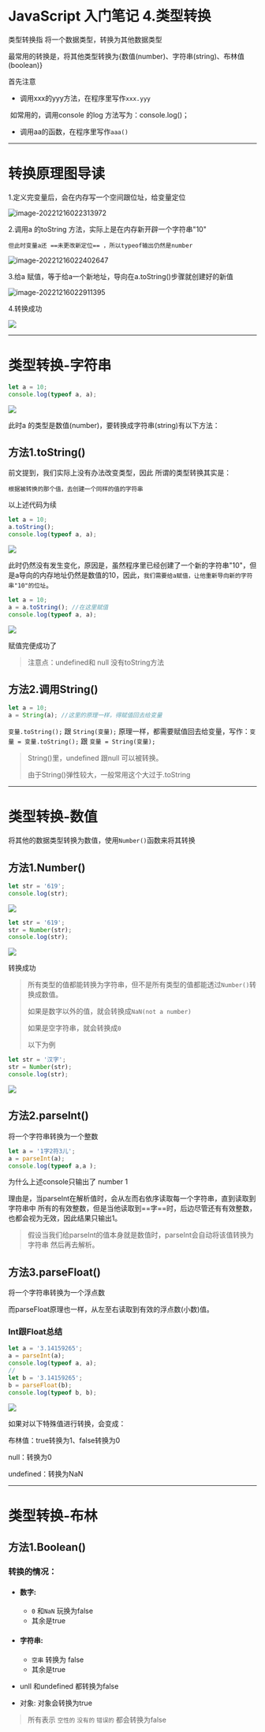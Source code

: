 # JavaScript 入门笔记 4.类型转换

类型转换指 将一个数据类型，转换为其他数据类型

最常用的转换是，将其他类型转换为{数值(number)、字符串(string)、布林值(boolean)}



首先注意

- 调用xxx的yyy方法，在程序里写作`xxx.yyy`

​	如常用的，调用console 的log 方法写为：console.log()；

- 调用aa的函数，在程序里写作`aaa()`

***

# 转换原理图导读

1.定义完变量后，会在内存写一个空间跟位址，给变量定位

![image-20221216022313972](https://raw.githubusercontent.com/syuanc19/picbed/main/2022/12/upgit_20221216_1671128594.png)



2.调用a 的toString 方法，实际上是在内存新开辟一个字符串"10"

`但此时变量a还 ==未更改新定位== ，所以typeof输出仍然是number`

![image-20221216022402647](https://raw.githubusercontent.com/syuanc19/picbed/main/2022/12/upgit_20221216_1671128642.png)



3.给a 赋值，等于给a一个新地址，导向在a.toString()步骤就创建好的新值

![image-20221216022911395](https://raw.githubusercontent.com/syuanc19/picbed/main/2022/12/upgit_20221216_1671128951.png)



4.转换成功

<img src="https://raw.githubusercontent.com/syuanc19/picbed/main/2022/12/upgit_20221216_1671127904.png">



***

# 类型转换-字符串

```js
let a = 10;
console.log(typeof a, a);
```

<img src="https://raw.githubusercontent.com/syuanc19/picbed/main/2022/12/upgit_20221216_1671126847.png">

此时a 的类型是数值(number)，要转换成字符串(string)有以下方法：

## 方法1.toString()

前文提到，我们实际上没有办法改变类型，因此 所谓的类型转换其实是：

`根据被转换的那个值，去创建一个同样的值的字符串`

以上述代码为续

```js
let a = 10;
a.toString();
console.log(typeof a, a);
```

<img src="https://raw.githubusercontent.com/syuanc19/picbed/main/2022/12/upgit_20221216_1671126847.png">

此时仍然没有发生变化，原因是，虽然程序里已经创建了一个新的字符串"10"，但是a导向的内存地址仍然是数值的10，因此，`我们需要给a赋值，让他重新导向新的字符串"10"的位址`。

```js
let a = 10;
a = a.toString(); //在这里赋值
console.log(typeof a, a);
```

<img src="https://raw.githubusercontent.com/syuanc19/picbed/main/2022/12/upgit_20221216_1671127904.png">

赋值完便成功了

> 注意点：undefined和 null 没有toString方法

## 方法2.调用String()

```js
let a = 10;
a = String(a); //这里的原理一样，得赋值回去给变量
```

`变量.toString();` 跟 `String(变量);` 原理一样，都需要赋值回去给变量，写作：`变量 = 变量.toString();` 跟 `变量 = String(变量);`

> String()里，undefined 跟null 可以被转换。
>
> 由于String()弹性较大，一般常用这个大过于.toString

***

# 类型转换-数值

将其他的数据类型转换为数值，使用`Number()`函数来将其转换

## 方法1.Number()

```js
let str = '619';
console.log(str);
```

<img src="https://raw.githubusercontent.com/syuanc19/picbed/main/2022/12/upgit_20221218_1671298329.png">

```js
let str = '619';
str = Number(str);
console.log(str);
```

<img src="https://raw.githubusercontent.com/syuanc19/picbed/main/2022/12/upgit_20221218_1671298393.png">

转换成功



> 所有类型的值都能转换为字符串，但不是所有类型的值都能透过`Number()`转换成数值。
>
> 如果是数字以外的值，就会转换成`NaN(not a number)`
>
> 如果是空字符串，就会转换成`0`
>
> 以下为例

```js
let str = '汉字';
str = Number(str);
console.log(str);
```

<img src="https://raw.githubusercontent.com/syuanc19/picbed/main/2022/12/upgit_20221218_1671298500.png">



## 方法2.parseInt()

将一个字符串转换为一个整数

```js
let a = '1字2符3儿';
a = parseInt(a);
console.log(typeof a,a );
```

为什么上述console只输出了 number 1

理由是，当parseInt在解析值时，会从左而右依序读取每一个字符串，直到读取到字符串中 所有的有效整数，但是当他读取到==字==时，后边尽管还有有效整数，也都会视为无效，因此结果只输出1。



> 假设当我们给parseInt的值本身就是数值时，parseInt会自动将该值转换为字符串 然后再去解析。



## 方法3.parseFloat()

将一个字符串转换为一个浮点数

而parseFloat原理也一样，从左至右读取到有效的浮点数(小数)值。



### Int跟Float总结

```js
let a = '3.14159265';
a = parseInt(a);
console.log(typeof a, a);
//
let b = '3.14159265';
b = parseFloat(b);
console.log(typeof b, b);
```

<img src="https://raw.githubusercontent.com/syuanc19/picbed/main/2022/12/upgit_20221218_1671362102.png">



如果对以下特殊值进行转换，会变成：

布林值：true转换为1、false转换为0

null：转换为0

undefined：转换为NaN

***

# 类型转换-布林

## 方法1.Boolean()

### 转换的情况：

- #### 数字:

  - `0` 和`NaN`  玩换为false		
  - 其余是true

- #### 字符串:

  - `空串` 转换为 false
  - 其余是true

- unll 和undefined 都转换为false
- 对象: 对象会转换为true

>所有表示 `空性的` `没有的` `错误的` 都会转换为false 
